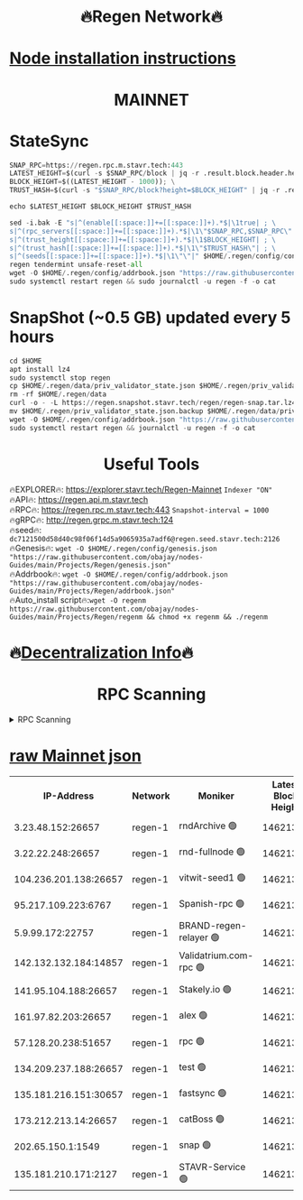 <h1 align="center"> 🔥Regen Network🔥</h1>

[Node installation instructions](https://github.com/obajay/nodes-Guides/tree/main/Projects/Regen)
=
<h1 align="center"> MAINNET</h1>

# StateSync
```python
SNAP_RPC=https://regen.rpc.m.stavr.tech:443
LATEST_HEIGHT=$(curl -s $SNAP_RPC/block | jq -r .result.block.header.height); \
BLOCK_HEIGHT=$((LATEST_HEIGHT - 1000)); \
TRUST_HASH=$(curl -s "$SNAP_RPC/block?height=$BLOCK_HEIGHT" | jq -r .result.block_id.hash)

echo $LATEST_HEIGHT $BLOCK_HEIGHT $TRUST_HASH

sed -i.bak -E "s|^(enable[[:space:]]+=[[:space:]]+).*$|\1true| ; \
s|^(rpc_servers[[:space:]]+=[[:space:]]+).*$|\1\"$SNAP_RPC,$SNAP_RPC\"| ; \
s|^(trust_height[[:space:]]+=[[:space:]]+).*$|\1$BLOCK_HEIGHT| ; \
s|^(trust_hash[[:space:]]+=[[:space:]]+).*$|\1\"$TRUST_HASH\"| ; \
s|^(seeds[[:space:]]+=[[:space:]]+).*$|\1\"\"|" $HOME/.regen/config/config.toml
regen tendermint unsafe-reset-all
wget -O $HOME/.regen/config/addrbook.json "https://raw.githubusercontent.com/obajay/nodes-Guides/main/Projects/Regen/addrbook.json"
sudo systemctl restart regen && sudo journalctl -u regen -f -o cat
```
# SnapShot (~0.5 GB) updated every 5 hours
```python
cd $HOME
apt install lz4
sudo systemctl stop regen
cp $HOME/.regen/data/priv_validator_state.json $HOME/.regen/priv_validator_state.json.backup
rm -rf $HOME/.regen/data
curl -o - -L https://regen.snapshot.stavr.tech/regen/regen-snap.tar.lz4 | lz4 -c -d - | tar -x -C $HOME/.regen --strip-components 2
mv $HOME/.regen/priv_validator_state.json.backup $HOME/.regen/data/priv_validator_state.json
wget -O $HOME/.regen/config/addrbook.json "https://raw.githubusercontent.com/obajay/nodes-Guides/main/Projects/Regen/addrbook.json"
sudo systemctl restart regen && journalctl -u regen -f -o cat
```

 <h1 align="center"> Useful Tools</h1>

🔥EXPLORER🔥:     https://explorer.stavr.tech/Regen-Mainnet        `Indexer "ON"` \
🔥API🔥:          https://regen.api.m.stavr.tech \
🔥RPC🔥:          https://regen.rpc.m.stavr.tech:443              `Snapshot-interval = 1000` \
🔥gRPC🔥:         http://regen.grpc.m.stavr.tech:124 \
🔥seed🔥:      `dc7121500d58d40c98f06f14d5a9065935a7adf6@regen.seed.stavr.tech:2126` \
🔥Genesis🔥:   `wget -O $HOME/.regen/config/genesis.json "https://raw.githubusercontent.com/obajay/nodes-Guides/main/Projects/Regen/genesis.json"` \
🔥Addrbook🔥:  `wget -O $HOME/.regen/config/addrbook.json "https://raw.githubusercontent.com/obajay/nodes-Guides/main/Projects/Regen/addrbook.json"` \
🔥Auto_install script🔥:`wget -O regenm https://raw.githubusercontent.com/obajay/nodes-Guides/main/Projects/Regen/regenm && chmod +x regenm && ./regenm`

🔥[Decentralization Info](https://github.com/obajay/StateSync-snapshots/tree/main/Projects/Regen/Decentralization)🔥
=
<h1 align="center"> RPC Scanning</h1>

<details>
<summary>RPC Scanning</summary>

<h2 align="center"> We scan nodes in real time every 4 hours. And we provide the final result of RPC endpoints.
We cannot influence the operation of these nodes in any way. </h2>


```python
If Voting Power is higher than 0 --> then the Node is a validator of the network and may be subject to attack and be a potential threat to the chain.
```
```python
We marked such validators with a red symbol
```

</details>

[raw Mainnet json](https://rpc-check.regenm.stavr.tech/regenm/rpc-regenm-result.json)
=


<table><tr><th>IP-Address</th><th>Network</th><th>Moniker</th><th>Latest Block Height</th><th>Earliest Block Height</th><th>Catching Up</th><th>Tx Index</th><th>Voting Power</th><th>Scan Time</th></tr><tr><td>3.23.48.152:26657</td><td>regen-1</td><td>rndArchive 🟢</td><td>14621361</td><td>1</td><td>False</td><td>on</td><td>0</td><td>2024-02-09T17:06:11.356897489UTC</td></tr><tr><td>3.22.22.248:26657</td><td>regen-1</td><td>rnd-fullnode 🟢</td><td>14621360</td><td>4134001</td><td>False</td><td>on</td><td>0</td><td>2024-02-09T17:06:08.579610866UTC</td></tr><tr><td>104.236.201.138:26657</td><td>regen-1</td><td>vitwit-seed1 🟢</td><td>14621356</td><td>8943001</td><td>False</td><td>on</td><td>0</td><td>2024-02-09T17:05:40.726480567UTC</td></tr><tr><td>95.217.109.223:6767</td><td>regen-1</td><td>Spanish-rpc 🟢</td><td>14621364</td><td>10068001</td><td>False</td><td>on</td><td>0</td><td>2024-02-09T17:06:29.709913490UTC</td></tr><tr><td>5.9.99.172:22757</td><td>regen-1</td><td>BRAND-regen-relayer 🟢</td><td>14621364</td><td>10782501</td><td>False</td><td>on</td><td>0</td><td>2024-02-09T17:06:30.288096749UTC</td></tr><tr><td>142.132.132.184:14857</td><td>regen-1</td><td>Validatrium.com-rpc 🟢</td><td>14621364</td><td>11175001</td><td>False</td><td>on</td><td>0</td><td>2024-02-09T17:06:29.990175665UTC</td></tr><tr><td>141.95.104.188:26657</td><td>regen-1</td><td>Stakely.io 🟢</td><td>14621359</td><td>13442501</td><td>False</td><td>on</td><td>0</td><td>2024-02-09T17:05:59.569311130UTC</td></tr><tr><td>161.97.82.203:26657</td><td>regen-1</td><td>alex 🟢</td><td>14621362</td><td>13992001</td><td>False</td><td>on</td><td>0</td><td>2024-02-09T17:06:16.713583005UTC</td></tr><tr><td>57.128.20.238:51657</td><td>regen-1</td><td>rpc 🟢</td><td>14621363</td><td>13992001</td><td>False</td><td>on</td><td>0</td><td>2024-02-09T17:06:23.186684706UTC</td></tr><tr><td>134.209.237.188:26657</td><td>regen-1</td><td>test 🟢</td><td>14621366</td><td>13992001</td><td>False</td><td>on</td><td>0</td><td>2024-02-09T17:06:40.964477059UTC</td></tr><tr><td>135.181.216.151:30657</td><td>regen-1</td><td>fastsync 🟢</td><td>14621362</td><td>14457001</td><td>False</td><td>off</td><td>0</td><td>2024-02-09T17:06:16.375026162UTC</td></tr><tr><td>173.212.213.14:26657</td><td>regen-1</td><td>catBoss 🟢</td><td>14621361</td><td>14577001</td><td>False</td><td>on</td><td>0</td><td>2024-02-09T17:06:11.651685542UTC</td></tr><tr><td>202.65.150.1:1549</td><td>regen-1</td><td>snap 🟢</td><td>14621372</td><td>14611891</td><td>False</td><td>on</td><td>0</td><td>2024-02-09T17:07:17.057952244UTC</td></tr><tr><td>135.181.210.171:2127</td><td>regen-1</td><td>STAVR-Service 🟢</td><td>14621369</td><td>14619001</td><td>False</td><td>on</td><td>0</td><td>2024-02-09T17:06:57.749348566UTC</td></tr></table>